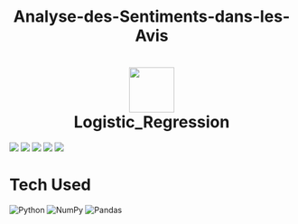 <div align="center">
    <h1> Analyse-des-Sentiments-dans-les-Avis</h1>
     </div>
<div align="center">
      <h1> <img src="https://digitalpress.fra1.cdn.digitaloceanspaces.com/mhujhsj/2022/09/Logistic.png" width="80px"><br/>Logistic_Regression</h1>
     </div>

 <img src="https://media5.datahacker.rs/2021/01/83.jpg"> <img src="#"> <img src="#"> <img src="#"> <img src="#">
# Tech Used
 ![Python](https://img.shields.io/badge/python-3670A0?style=for-the-badge&logo=python&logoColor=ffdd54) ![NumPy](https://img.shields.io/badge/numpy-%23013243.svg?style=for-the-badge&logo=numpy&logoColor=white) ![Pandas](https://img.shields.io/badge/pandas-%23150458.svg?style=for-the-badge&logo=pandas&logoColor=white)
      
